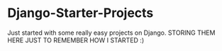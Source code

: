 # Django-Starter-Projects
Just started with some really easy projects on Django. STORING THEM HERE JUST TO REMEMBER HOW I STARTED :)
